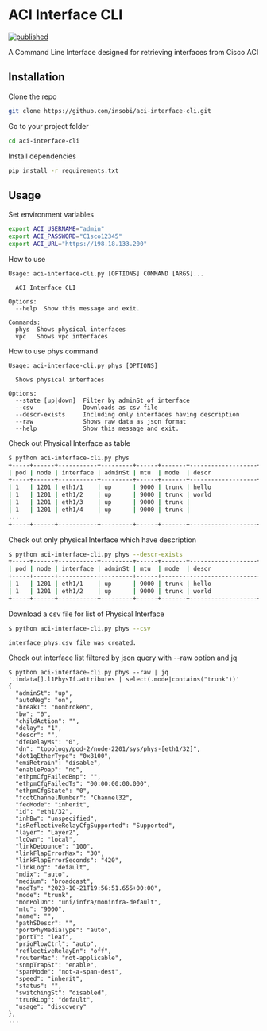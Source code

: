 # ACI Interface CLI

[![published](https://static.production.devnetcloud.com/codeexchange/assets/images/devnet-published.svg)](https://developer.cisco.com/codeexchange/github/repo/insobi/aci-interface-cli)

A Command Line Interface designed for retrieving interfaces from Cisco ACI

## Installation

Clone the repo
```bash
git clone https://github.com/insobi/aci-interface-cli.git
```
Go to your project folder
```bash
cd aci-interface-cli
```

Install dependencies
```bash
pip install -r requirements.txt
```

## Usage

Set environment variables
```bash
export ACI_USERNAME="admin"
export ACI_PASSWORD="C1sco12345"
export ACI_URL="https://198.18.133.200"
```

How to use
```
Usage: aci-interface-cli.py [OPTIONS] COMMAND [ARGS]...

  ACI Interface CLI

Options:
  --help  Show this message and exit.

Commands:
  phys  Shows physical interfaces
  vpc   Shows vpc interfaces
```

How to use phys command
```
Usage: aci-interface-cli.py phys [OPTIONS]

  Shows physical interfaces

Options:
  --state [up|down]  Filter by adminSt of interface
  --csv              Downloads as csv file
  --descr-exists     Including only interfaces having description
  --raw              Shows raw data as json format
  --help             Show this message and exit.
```

Check out Physical Interface as table
```bash
$ python aci-interface-cli.py phys
+-----+------+-----------+---------+------+-------+-------------------+
| pod | node | interface | adminSt | mtu  | mode  | descr             |
+-----+------+-----------+---------+------+-------+-------------------+
| 1   | 1201 | eth1/1    | up      | 9000 | trunk | hello             |
| 1   | 1201 | eth1/2    | up      | 9000 | trunk | world             |
| 1   | 1201 | eth1/3    | up      | 9000 | trunk |                   |
| 1   | 1201 | eth1/4    | up      | 9000 | trunk |                   |
...
+-----+------+-----------+---------+------+-------+-------------------+
```

Check out only physical Interface which have description
```bash
$ python aci-interface-cli.py phys --descr-exists
+-----+------+-----------+---------+------+-------+-------------------+
| pod | node | interface | adminSt | mtu  | mode  | descr             |
+-----+------+-----------+---------+------+-------+-------------------+
| 1   | 1201 | eth1/1    | up      | 9000 | trunk | hello             |
| 1   | 1201 | eth1/2    | up      | 9000 | trunk | world             |
+-----+------+-----------+---------+------+-------+-------------------+
```

Download a csv file for list of Physical Interface
```bash
$ python aci-interface-cli.py phys --csv

interface_phys.csv file was created.
```

Check out interface list filtered by json query with --raw option and jq
```
$ python aci-interface-cli.py phys --raw | jq '.imdata[].l1PhysIf.attributes | select(.mode|contains("trunk"))'
{
  "adminSt": "up",
  "autoNeg": "on",
  "breakT": "nonbroken",
  "bw": "0",
  "childAction": "",
  "delay": "1",
  "descr": "",
  "dfeDelayMs": "0",
  "dn": "topology/pod-2/node-2201/sys/phys-[eth1/32]",
  "dot1qEtherType": "0x8100",
  "emiRetrain": "disable",
  "enablePoap": "no",
  "ethpmCfgFailedBmp": "",
  "ethpmCfgFailedTs": "00:00:00:00.000",
  "ethpmCfgState": "0",
  "fcotChannelNumber": "Channel32",
  "fecMode": "inherit",
  "id": "eth1/32",
  "inhBw": "unspecified",
  "isReflectiveRelayCfgSupported": "Supported",
  "layer": "Layer2",
  "lcOwn": "local",
  "linkDebounce": "100",
  "linkFlapErrorMax": "30",
  "linkFlapErrorSeconds": "420",
  "linkLog": "default",
  "mdix": "auto",
  "medium": "broadcast",
  "modTs": "2023-10-21T19:56:51.655+00:00",
  "mode": "trunk",
  "monPolDn": "uni/infra/moninfra-default",
  "mtu": "9000",
  "name": "",
  "pathSDescr": "",
  "portPhyMediaType": "auto",
  "portT": "leaf",
  "prioFlowCtrl": "auto",
  "reflectiveRelayEn": "off",
  "routerMac": "not-applicable",
  "snmpTrapSt": "enable",
  "spanMode": "not-a-span-dest",
  "speed": "inherit",
  "status": "",
  "switchingSt": "disabled",
  "trunkLog": "default",
  "usage": "discovery"
},
...
```
